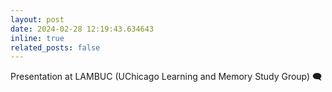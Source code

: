 ```yaml
---
layout: post
date: 2024-02-28 12:19:43.634643
inline: true
related_posts: false
---
```


Presentation at LAMBUC (UChicago Learning and Memory Study Group) 🗨️

